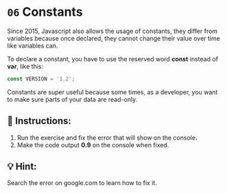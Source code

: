 # `06` Constants

Since 2015, Javascript also allows the usage of constants, they differ from variables because once declared, they cannot change their value over time like variables can.

To declare a constant, you have to use the reserved word **const** instead of **var**, like this:

```Javascript
const VERSION = '1.2';
```

Constants are super useful because some times, as a developer, you want to make sure parts of your data are read-only.


## 📝 Instructions:

1. Run the exercise and fix the error that will show on the console.
2. Make the code output **0.9** on the console when fixed.

## 💡 Hint:

Search the error on google.com to learn how to fix it.